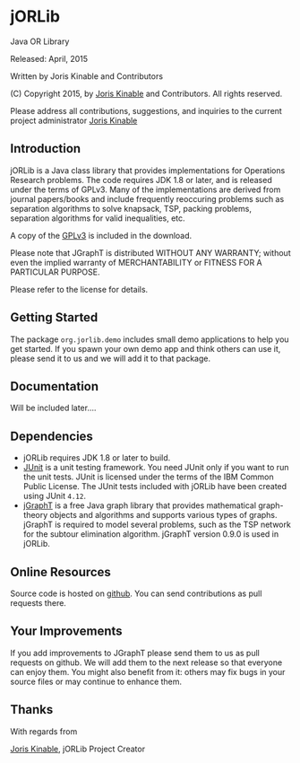 # jORLib
Java OR Library

Released: April, 2015</p>

Written by Joris Kinable and Contributors

(C) Copyright 2015, by [Joris Kinable](mailto:joris.kinable@kuleuven.be) and Contributors. All rights
reserved.

Please address all contributions, suggestions, and inquiries to the current project administrator [Joris Kinable](mailto:joris.kinable@kuleuven.be)

## Introduction ##

jORLib is a Java class library that provides implementations for Operations Research problems. The code requires JDK 1.8 or later, and is released under the terms of GPLv3. Many of the implementations are derived from journal papers/books and include frequently reoccuring problems such as separation algorithms to solve knapsack, TSP, packing problems, separation algorithms for valid inequalities, etc.

A copy of the [GPLv3](LICENSE) is included in the download.

Please note that JGraphT is distributed WITHOUT ANY WARRANTY; without even the implied warranty of MERCHANTABILITY or FITNESS FOR A PARTICULAR PURPOSE.

Please refer to the license for details.


## Getting Started ##

The package `org.jorlib.demo` includes small demo applications to help you get started. If you spawn your own demo app and think others can use it, please send it to us and we will add it to that package.


## Documentation ##

Will be included later....

## Dependencies ##

- jORLib requires JDK 1.8 or later to build.
- [JUnit](http://www.junit.org) is a unit testing framework. You need JUnit only if you want to run the unit tests.  JUnit is licensed under the terms of the IBM Common Public License.  The JUnit tests included with jORLib have been created using JUnit `4.12`.
- [jGraphT](http://jgrapht.org/) is a free Java graph library that provides mathematical graph-theory objects and algorithms and supports various types of graphs. jGraphT is required to model several problems, such as the TSP network for the subtour elimination algorithm. jGraphT version 0.9.0 is used in jORLib. 


## Online Resources ##

Source code is hosted on [github](https://github.com/jkinable/jorlib). You can send contributions as pull requests there.

## Your Improvements ##

If you add improvements to JGraphT please send them to us as pull requests on github. We will add them to the next release so that everyone can enjoy them. You might also benefit from it: others may fix bugs in your source files or may continue to enhance them.

## Thanks ##

With regards from

[Joris Kinable](mailto:joris.kinable@kuleuven.be), jORLib Project Creator

